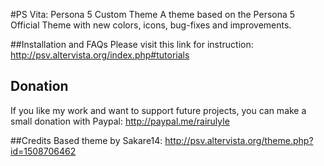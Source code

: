#PS Vita: Persona 5 Custom Theme
A theme based on the Persona 5 Official Theme with new colors, icons, bug-fixes and improvements.

##Installation and FAQs
Please visit this link for instruction: http://psv.altervista.org/index.php#tutorials

## Donation
If you like my work and want to support future projects, you can make a small donation with Paypal: http://paypal.me/rairulyle

##Credits
Based theme by Sakare14: http://psv.altervista.org/theme.php?id=1508706462